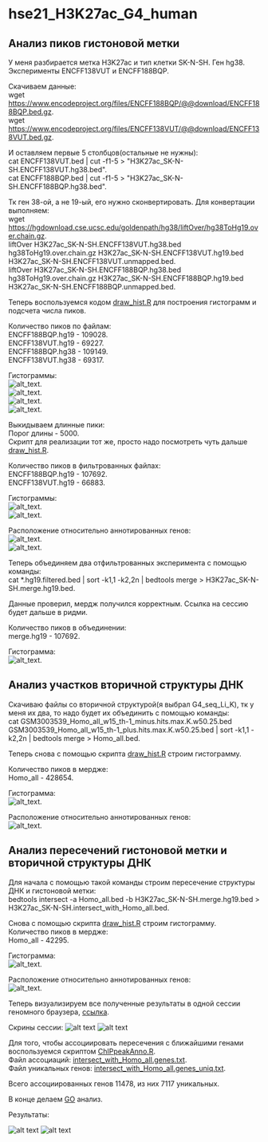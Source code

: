 # hse21_H3K27ac_G4_human

## Анализ пиков гистоновой метки

У меня разбирается метка H3K27ac и тип клетки SK-N-SH. Ген hg38. Эксперименты ENCFF138VUT и ENCFF188BQP.    

Скачиваем данные:    
wget https://www.encodeproject.org/files/ENCFF188BQP/@@download/ENCFF188BQP.bed.gz.    
wget https://www.encodeproject.org/files/ENCFF138VUT/@@download/ENCFF138VUT.bed.gz.    

И оставляем первые 5 столбцов(остальные не нужны):    
cat ENCFF138VUT.bed | cut -f1-5 > "H3K27ac_SK-N-SH.ENCFF138VUT.hg38.bed".    
cat ENCFF188BQP.bed | cut -f1-5 > "H3K27ac_SK-N-SH.ENCFF188BQP.hg38.bed".     

Тк ген 38-ой, а не 19-ый, его нужно сконвертировать. Для конвертации выполняем:    
wget https://hgdownload.cse.ucsc.edu/goldenpath/hg38/liftOver/hg38ToHg19.over.chain.gz.    
liftOver H3K27ac_SK-N-SH.ENCFF138VUT.hg38.bed hg38ToHg19.over.chain.gz H3K27ac_SK-N-SH.ENCFF138VUT.hg19.bed H3K27ac_SK-N-SH.ENCFF138VUT.unmapped.bed.    
liftOver H3K27ac_SK-N-SH.ENCFF188BQP.hg38.bed hg38ToHg19.over.chain.gz H3K27ac_SK-N-SH.ENCFF188BQP.hg19.bed H3K27ac_SK-N-SH.ENCFF188BQP.unmapped.bed.    

Теперь воспользуемся кодом [draw_hist.R](https://github.com/DoctorWho57-179/hse21_H3K27ac_G4_human/blob/main/src/draw_hist.R) для построения гистограмм и подсчета числа пиков.     

Количество пиков по файлам:     
ENCFF188BQP.hg19 - 109028.    
ENCFF138VUT.hg19 - 69227.    
ENCFF188BQP.hg38 - 109149.    
ENCFF138VUT.hg38 - 69317.    
 
Гистограммы:     
![alt_text](https://github.com/DoctorWho57-179/hse21_H3K27ac_G4_human/blob/main/images/len_hist.H3K27ac_SK-N-SH.ENCFF188BQP.hg19.png).    
![alt_text](https://github.com/DoctorWho57-179/hse21_H3K27ac_G4_human/blob/main/images/len_hist.H3K27ac_SK-N-SH.ENCFF138VUT.hg19.png).    
![alt_text](https://github.com/DoctorWho57-179/hse21_H3K27ac_G4_human/blob/main/images/len_hist.H3K27ac_SK-N-SH.ENCFF188BQP.hg38.png).    
![alt_text](https://github.com/DoctorWho57-179/hse21_H3K27ac_G4_human/blob/main/images/len_hist.H3K27ac_SK-N-SH.ENCFF138VUT.hg38.png).    

Выкидываем длинные пики:    
Порог длины - 5000.    
Скрипт для реализации тот же, просто надо посмотреть чуть дальше [draw_hist.R](https://github.com/DoctorWho57-179/hse21_H3K27ac_G4_human/blob/main/src/draw_hist.R).       

Количество пиков в фильтрованных файлах:     
ENCFF188BQP.hg19 - 107692.    
ENCFF138VUT.hg19 - 66883.    

Гистограммы:     
![alt_text](https://github.com/DoctorWho57-179/hse21_H3K27ac_G4_human/blob/main/images/filter_peaks.H3K27ac_SK-N-SH.ENCFF188BQP.hg19.filtered.hist.png).    
![alt_text](https://github.com/DoctorWho57-179/hse21_H3K27ac_G4_human/blob/main/images/filter_peaks.H3K27ac_SK-N-SH.ENCFF138VUT.hg19.filtered.hist.png).   


Расположение относительно аннотированных генов:    
![alt_text](https://github.com/DoctorWho57-179/hse21_H3K27ac_G4_human/blob/main/images/BQP.png).    
![alt_text](https://github.com/DoctorWho57-179/hse21_H3K27ac_G4_human/blob/main/images/VUT.png).    


Теперь объединяем два отфильтрованных эксперимента с помощью команды:     
cat  *.hg19.filtered.bed  |   sort -k1,1 -k2,2n   |   bedtools merge   >  H3K27ac_SK-N-SH.merge.hg19.bed.     

Данные проверил, мердж получился корректным. Ссылка на сессию будет дальше в ридми.    

Количество пиков в объединении:     
merge.hg19 - 107692. 

Гистограмма:     
![alt_text](https://github.com/DoctorWho57-179/hse21_H3K27ac_G4_human/blob/main/images/len_hist.H3K27ac_SK-N-SH.merge.hg19.png).    


## Анализ участков вторичной структуры ДНК

Скачиваю файлы со вторичной структурой(я выбрал G4_seq_Li_K), тк у меня их два, то надо будет их объединить с помощью команды:    
cat  GSM3003539_Homo_all_w15_th-1_minus.hits.max.K.w50.25.bed GSM3003539_Homo_all_w15_th-1_plus.hits.max.K.w50.25.bed  |   sort -k1,1 -k2,2n   |   bedtools merge   >  Homo_all.bed.      

Теперь снова с помощью скрипта [draw_hist.R](https://github.com/DoctorWho57-179/hse21_H3K27ac_G4_human/blob/main/src/draw_hist.R) строим гистограмму.    

Количество пиков в мердже:     
Homo_all - 428654.    

Гистограмма:       
![alt_text](https://github.com/DoctorWho57-179/hse21_H3K27ac_G4_human/blob/main/images/len_hist.Homo_all.png).    

Расположение относительно аннотированных генов:    
![alt_text](https://github.com/DoctorWho57-179/hse21_H3K27ac_G4_human/blob/main/images/all.png).    


## Анализ пересечений гистоновой метки и вторичной структуры ДНК

Для начала с помощью такой команды строим пересечение структуры ДНК и гистоновой метки:      
bedtools intersect  -a Homo_all.bed   -b  H3K27ac_SK-N-SH.merge.hg19.bed  >  H3K27ac_SK-N-SH.intersect_with_Homo_all.bed.     

Снова с помощью скрипта [draw_hist.R](https://github.com/DoctorWho57-179/hse21_H3K27ac_G4_human/blob/main/src/draw_hist.R) строим гистограмму.  
Количество пиков в мердже:     
Homo_all - 42295.   

Гистограмма:       
![alt_text](https://github.com/DoctorWho57-179/hse21_H3K27ac_G4_human/blob/main/images/len_hist.H3K27ac_SK-N-SH.intersect_with_Homo_all.png).    


Расположение относительно аннотированных генов:    
![alt_text](https://github.com/DoctorWho57-179/hse21_H3K27ac_G4_human/blob/main/images/intersect.png).    


Теперь визуализируем все полученные результаты в одной сессии геномного браузера, [ссылка](http://genome.ucsc.edu/cgi-bin/hgTracks?db=hg19&lastVirtModeType=default&lastVirtModeExtraState=&virtModeType=default&virtMode=0&nonVirtPosition=&position=chr1%3A197718725-198468724&hgsid=1124087857_3az0ARxaThJAVNnPUXaAM1OphAwo). 

Скрины сессии:
![alt text](https://github.com/DoctorWho57-179/hse21_H3K27ac_G4_human/blob/main/images/screen1.png)
![alt text](https://github.com/DoctorWho57-179/hse21_H3K27ac_G4_human/blob/main/images/screen2.png)


Для того, чтобы ассоциировать пересечения с ближайшими генами воспользуемся скриптом [ChIPpeakAnno.R](https://github.com/DoctorWho57-179/hse21_H3K27ac_G4_human/blob/main/src/ChIPpeakAnno.R).    
Файл ассоциаций: [intersect_with_Homo_all.genes.txt](https://github.com/DoctorWho57-179/hse21_H3K27ac_G4_human/blob/main/data/H3K27ac_SK-N-SH.intersect_with_Homo_all.genes.txt).      
Файл уникальных генов: [intersect_with_Homo_all.genes_uniq.txt](https://github.com/DoctorWho57-179/hse21_H3K27ac_G4_human/blob/main/data/H3K27ac_SK-N-SH.intersect_with_Homo_all.genes_uniq.txt).     

Всего ассоциированных генов 11478, из них 7117 уникальных.

В конце делаем [GO](http://pantherdb.org/) анализ.     

Результаты:

![alt text](https://github.com/DoctorWho57-179/hse21_H3K27ac_G4_human/blob/main/images/go_results.png)
![alt text](https://github.com/DoctorWho57-179/hse21_H3K27ac_G4_human/blob/main/images/go_statistics.png)

